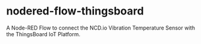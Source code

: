 # nodered-flow-thingsboard
A Node-RED Flow to connect the NCD.io Vibration Temperature Sensor with the ThingsBoard IoT Platform.
